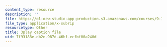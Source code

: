 ```yaml
---
content_type: resource
description: ''
file: https://ol-ocw-studio-app-production.s3.amazonaws.com/courses/9-13-the-human-brain-spring-2019/7f93188edb2e987d46bfecfbf00a240d_kAX_PRnliMo.srt
file_type: application/x-subrip
resourcetype: Other
title: 3play caption file
uid: 7f93188e-db2e-987d-46bf-ecfbf00a240d
---
```

